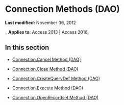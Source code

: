 
# Connection Methods (DAO)

 **Last modified:** November 06, 2012

 _ **Applies to:** Access 2013 | Access 2016_

## In this section


- [Connection.Cancel Method (DAO)](43ad7b64-823d-3fac-e4d4-5e9514f60011.md)
    
- [Connection.Close Method (DAO)](9b1a77cb-da12-24d6-892f-a56be103d51d.md)
    
- [Connection.CreateQueryDef Method (DAO)](254fe81a-9b45-e8e7-108d-503c1c1c0fcc.md)
    
- [Connection.Execute Method (DAO)](d6140d4e-fa14-6455-525e-49d8aab3dff7.md)
    
- [Connection.OpenRecordset Method (DAO)](584a3e00-7589-90f1-aa6a-5d6116f0b5b6.md)
    
